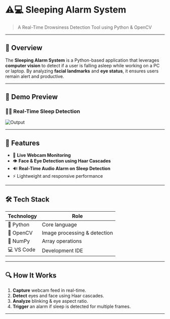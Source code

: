 # ⚠️💻 Sleeping Alarm System
> A Real-Time Drowsiness Detection Tool using Python & OpenCV

---

## 🧠 Overview

The **Sleeping Alarm System** is a Python-based application that leverages **computer vision** to detect if a user is falling asleep while working on a PC or laptop. By analyzing **facial landmarks** and **eye status**, it ensures users remain alert and productive.

---

## 📸 Demo Preview

### 🧑‍💻 Real-Time Sleep Detection

![Output](https://github.com/user-attachments/assets/fce4ac38-1fbb-480d-9b3b-b5ec949b56df)

---

## 🎯 Features

- 🎥 **Live Webcam Monitoring**
- 👁️ **Face & Eye Detection using Haar Cascades**
- 🔊 **Real-Time Audio Alarm on Sleep Detection**
- ⚡ Lightweight and responsive performance

---

## 🛠️ Tech Stack

| Technology | Role                          |
|------------|-------------------------------|
| 🐍 Python  | Core language                  |
| 🧠 OpenCV  | Image processing & detection   |
| 🔢 NumPy   | Array operations               |
| 💻 VS Code | Development IDE                |

---

## 🔍 How It Works

1. **Capture** webcam feed in real-time.
2. **Detect** eyes and face using Haar cascades.
3. **Analyze** blinking & eye aspect ratio.
4. **Trigger** an alarm if sleep is detected for multiple frames.

---

